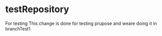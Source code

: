 # testRepository
For testing 
This change is done for testing prupose and weare doing it in branchTest1
